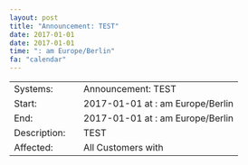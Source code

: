 ```yaml
---
layout: post
title: "Announcement: TEST"
date: 2017-01-01
date: 2017-01-01
time: ": am Europe/Berlin"
fa: "calendar"
---
```


|                   |   |                                                                      |
|-------------------|---|----------------------------------------------------------------------|
| Systems:          |   | Announcement: TEST|
| Start:            |   | 2017-01-01 at : am Europe/Berlin |
| End:              |   | 2017-01-01 at : am  Europe/Berlin |
| Description:      |   |   TEST |
| Affected:         |   | All Customers with  |